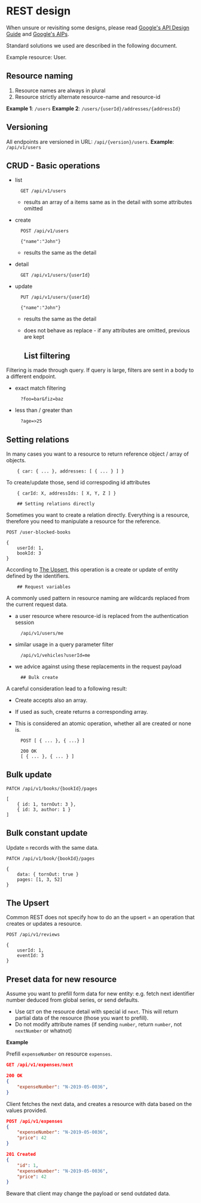 # REST design

When unsure or revisiting some designs, please read [Google's API Design Guide](https://cloud.google.com/apis/design) and [Google's AIPs](https://google.aip.dev/).

Standard solutions we used are described in the following document.

Example resource: User.

## Resource naming

1. Resource names are always in plural
2. Resource strictly alternate resource-name and resource-id

**Example 1**: `/users`
**Example 2**: `/users/{userId}/addresses/{addressId}`

## Versioning

All endpoints are versioned in URL: `/api/{version}/users`.
**Example**: `/api/v1/users`

## CRUD - Basic operations

- list

        GET /api/v1/users
        
    - results an array of a items same as in the detail with some attributes omitted

- create

        POST /api/v1/users
        
        {"name":"John"}
        
    - results the same as the detail
    
- detail
    
        GET /api/v1/users/{userId}

- update

        PUT /api/v1/users/{userId}
        
        {"name":"John"}

    - results the same as the detail
    - does not behave as replace - if any attributes are omitted, previous are kept
        
        
        ## List filtering

Filtering is made through query. If query is large, filters are sent in a body to a different endpoint.

- exact match filtering

        ?foo=bar&fiz=baz
        
- less than / greater than
        
        
        ?age=>25

## Setting relations

In many cases you want to a resource to return reference object / array of objects.

        { car: { ... }, addresses: [ { ... } ] }
        
To create/update those, send id correspoding id attributes

        { carId: X, addressIds: [ X, Y, Z ] }
        
        ## Setting relations directly

Sometimes you want to create a relation directly. Everything is a resource, therefore you need to manipulate a resource for the reference.

    POST /user-blocked-books

    {
        userId: 1,
        bookId: 3
    }
    
According to [The Upsert](#the-upsert), this operation is a create or update of entity defined by the identifiers.
    

        
        ## Request variables

A commonly used pattern in resource naming are wildcards replaced from the current request data.

- a user resource where resource-id is replaced from the authentication session

        /api/v1/users/me

- similar usage in a query parameter filter

        /api/v1/vehicles?userId=me
        
- we advice against using these replacements in the request payload
        
        ## Bulk create

A careful consideration lead to a following result:
- Create accepts also an array.
- If used as such, create returns a corresponding array.
- This is considered an atomic operation, whether all are created or none is.


        POST [ { ... }, { ...} ]
        
        200 OK
        [ { ... }, { ... } ]

## Bulk update

    PATCH /api/v1/books/{bookId}/pages
    
    [
        { id: 1, tornOut: 3 },
        { id: 3, author: 1 }
    ]

## Bulk constant update

Update `n` records with the same data.

    PATCH /api/v1/book/{bookId}/pages
    
    {
        data: { tornOut: true }
        pages: [1, 3, 52]
    }

## The Upsert

Common REST does not specify how to do an the upsert = an operation that creates or updates a resource.

    POST /api/v1/reviews

    {
        userId: 1,
        eventId: 3
    }

## Preset data for new resource

Assume you want to prefill form data for new entity: e.g. fetch next identifier number deduced from global series, or send defaults.

- Use `GET` on the resource detail with special id `next`. This will return partial data of the resource (those you want to prefill).
- Do not modify attribute names (if sending `number`, return `number`, not `nextNumber` or whatnot)

**Example**

Prefill `expenseNumber` on resource `expenses`.

```json
GET /api/v1/expenses/next
```

```json
200 OK
{
    "expenseNumber": "N-2019-05-0036",
}
```

Client fetches the next data, and creates a resource with data based on the values provided.

```json
POST /api/v1/expenses
{
    "expenseNumber": "N-2019-05-0036",
    "price": 42
}
```

```json
201 Created
{
    "id": 1,
    "expenseNumber": "N-2019-05-0036",
    "price": 42
}
```

Beware that client may change the payload or send outdated data.

